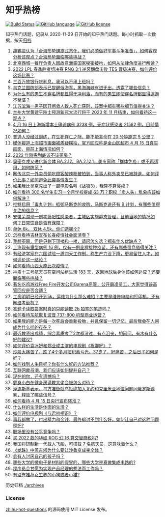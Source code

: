# 知乎热榜
[![Build Status](https://github.com/ToWeLong/zhihu-hot-questions/workflows/CI/badge.svg)](https://github.com/ToWeLong/zhihu-hot-questions/actions)
[![GitHub language](https://img.shields.io/badge/language-golang-orange.svg)](https://golang.org/)
[![GitHub license](https://img.shields.io/github/license/ToWeLong/zhihu-hot-questions)](https://github.com/ToWeLong/zhihu-hot-questions/blob/main/LICENSE)

知乎热门话题，记录从 2020-11-29 日开始的知乎热门话题。每小时抓取一次数据，按天[归档](./archives)

<!-- BEGIN -->

1. [胡锡进认为「台海形势螺旋式恶化，我们必须做好军事斗争准备」，如何客观分析该观点？台海局势面临哪些挑战？](https://www.zhihu.com/question/528420627)
1. [北京西城一餐厅负责人因故意泄露国家秘密被拘，如何从法律角度进行解读？](https://www.zhihu.com/question/528322211)
1. [2022 LPL 春季胜者组决赛 RNG 3:1 逆风翻盘击败 TES 晋级决赛，如何评价这场比赛？](https://www.zhihu.com/question/528472572)
1. [三百万放银行吃利息，我可以不用上班吗？](https://www.zhihu.com/question/525273331)
1. [乌克兰国防部表示已提醒俄海军，黑海海峡有进无出，透露了哪些信息？](https://www.zhihu.com/question/528314396)
1. [为什么有的男生不穿名牌都显得干净利落，而有的男生即使穿名牌都显得邋遢不整洁？](https://www.zhihu.com/question/525800638)
1. [江苏滨海一男子因开闸救人致人死亡获刑，该案中都有哪些细节值得关注？](https://www.zhihu.com/question/528154089)
1. [兰州大学黄建平院士预测新冠大流行将于 2023 年 11 月结束，如何看待这一观点？](https://www.zhihu.com/question/528131893)
1. [4 月 16 日上海新增本土确诊病例 3238 例、无症状感染者 21582 例，目前情况如何？](https://www.zhihu.com/question/528412496)
1. [普通人没经过训练，在生死存亡之际，能不能拿命在 20 分钟跑完 5 公里？](https://www.zhihu.com/question/421947026)
1. [媒体报道上海超市画面被质疑摆拍，官方回应称是金山区超市 4 月 15 日真实画面，目前上海情况如何？](https://www.zhihu.com/question/528472717)
1. [2022 年刚需到底该不该买房？](https://www.zhihu.com/question/528164365)
1. [奥密克戎又进化新变体 BA.2.12、BA.2.12.1，美专家称「群体免疫」或不再适用，如何防范？](https://www.zhihu.com/question/528417270)
1. [网传北京一外卖员偷吃顾客酸辣粉被拍到，当事人称外卖员已被辞退，如何评价此事？如何避免此类事情发生？](https://www.zhihu.com/question/528166338)
1. [如果我比吴京先出了一部电影名叫《战狼3》，我算不算侵权？](https://www.zhihu.com/question/524554827)
1. [如何看待 300 名学生实习一个月学校提成 63 万？职校「卖人头」乱象应该如何解决？](https://www.zhihu.com/question/528094237)
1. [推特启用「毒丸计划」抵御马斯克的收购，马斯克说还有 B 计划，有哪些值得关注的信息？](https://www.zhihu.com/question/528325080)
1. [安徽芜湖现一例初筛阳性感染者，主城区实施静态管理，目前当地的情况如何？日常饮食是否有保障？](https://www.zhihu.com/question/528454939)
1. [单休 6k， 双休 4.5k，你们选哪个?](https://www.zhihu.com/question/528234865)
1. [怎样看待吉林宣布长春疫情社会面清零？](https://www.zhihu.com/question/528159763)
1. [我想买房，但是只剩下顶楼和一楼，请问怎么选？都有什么优缺点？](https://www.zhihu.com/question/357881386)
1. [上海现有重型病例 16 例，仅有一例全程接种疫苗，还有哪些信息值得关注？](https://www.zhihu.com/question/528477916)
1. [有经济学家在六国试验一周四天工作制，称生产力没下降，更易留住人才，如何评价这一结论？](https://www.zhihu.com/question/527921165)
1. [如何看待山西太原此次疫情？](https://www.zhihu.com/question/527004517)
1. [神舟十三号航天员在空间站组生活 183 天，返回地球后身体该如何适应？还要面临哪些挑战？](https://www.zhihu.com/question/528252684)
1. [著名吃鸡游戏Free Fire开发公司Garena高管，公开霸凌员工，大家觉得该高管回应是否合适？](https://www.zhihu.com/question/528483939)
1. [工资明明已经开到5k，运维为什么那么难招？主要是维修电脑和打印机，还有网络考勤机？](https://www.zhihu.com/question/516727752)
1. [答题卡读取答案时真的只能读取 2b 铅笔的笔迹吗？](https://www.zhihu.com/question/267240292)
1. [如何看待东航恢复波音 737-800 机型商业运营？](https://www.zhihu.com/question/528496163)
1. [如果我的能力是每一次死后会重新投胎，并且保留一切记忆，最后我会在人间成为什么样的存在？](https://www.zhihu.com/question/510544545)
1. [最近教资出成绩，综合素质考了2次都没过，有点沮丧，想问问，有木有什么好的建议?](https://www.zhihu.com/question/528119153)
1. [如何评价袁冰妍和郑业成主演的电视剧《祝卿好》？](https://www.zhihu.com/question/522660660)
1. [炒股太痛苦了，跌了4个多月把积蓄亏光，37岁了，好痛苦，之后日子如何是好？](https://www.zhihu.com/question/527706254)
1. [如何找到人生目标？你有什么好的方法推荐？](https://www.zhihu.com/question/527429316)
1. [互联网裁员潮，我们应该如何提升自己？](https://www.zhihu.com/question/525610827)
1. [现在的你，还有遗憾吗？](https://www.zhihu.com/question/528508151)
1. [健身小白在健身房请教大佬会被怎么对待？](https://www.zhihu.com/question/521361844)
1. [泽连斯基表示，乌方准备就乌拒绝加入北约和克里米亚地位问题同俄罗斯谈判，释放了哪些信号？](https://www.zhihu.com/question/528423458)
1. [如何看待 4 月 15 日央行宣布降准？](https://www.zhihu.com/question/528145499)
1. [什么样的生活是体面的生活？](https://www.zhihu.com/question/21599126)
1. [如何评价电视剧《与君初相识》？](https://www.zhihu.com/question/516897085)
1. [事我都做了，付出精力和金钱，最终却讨不到什么好，如何让自己对这种问题释怀?](https://www.zhihu.com/question/528185020)
1. [职场里没有公平竞争吗？](https://www.zhihu.com/question/518802670)
1. [买 2022 款的华硕 ROG 幻 16 算交智商税吗?](https://www.zhihu.com/question/522683048)
1. [我国将研制新一代载人飞船，可搭载 7 名航天员，这意味着什么？](https://www.zhihu.com/question/528480629)
1. [《龙珠》中贝吉塔为什么要让沙鲁变成完全体？](https://www.zhihu.com/question/527513707)
1. [会有人讨厌自己的孩子吗？](https://www.zhihu.com/question/33128696)
1. [哪些大学的微电子是材料的假冒的，哪些大学是真做集成电路的?](https://www.zhihu.com/question/518540209)
1. [程序员会甘愿为实现产品经理的想法而工作吗？](https://www.zhihu.com/question/526746831)
1. [有没有推荐女生养的小狗或者小猫?](https://www.zhihu.com/question/527412002)

<!-- END -->

历史归档 [./archives](./archives)


### License
[zhihu-hot-questions](https://github.com/towelong/zhihu-hot-questions) 的源码使用 MIT License 发布。